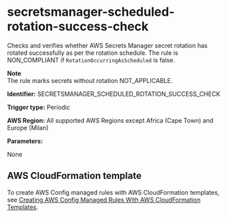 # secretsmanager\-scheduled\-rotation\-success\-check<a name="secretsmanager-scheduled-rotation-success-check"></a>

Checks and verifies whether AWS Secrets Manager secret rotation has rotated successfully as per the rotation schedule\. The rule is NON\_COMPLIANT if `RotationOccurringAsScheduled` is false\. 

**Note**  
The rule marks secrets without rotation NOT\_APPLICABLE\.

**Identifier:** SECRETSMANAGER\_SCHEDULED\_ROTATION\_SUCCESS\_CHECK

**Trigger type:** Periodic

**AWS Region:** All supported AWS Regions except Africa \(Cape Town\) and Europe \(Milan\)

**Parameters:**

 None  

## AWS CloudFormation template<a name="w22aac11c29c17d313c17"></a>

To create AWS Config managed rules with AWS CloudFormation templates, see [Creating AWS Config Managed Rules With AWS CloudFormation Templates](aws-config-managed-rules-cloudformation-templates.md)\.